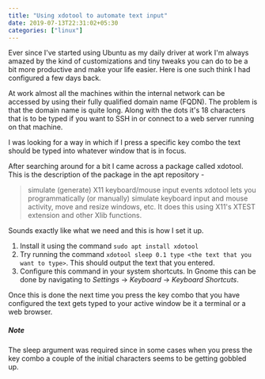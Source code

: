 ```yaml
---
title: "Using xdotool to automate text input"
date: 2019-07-13T22:31:02+05:30
categories: ["linux"]
---
```

Ever since I've started using Ubuntu as my daily driver at work I'm always amazed by the kind of customizations and tiny tweaks you can do to be a bit more productive and make your life easier. Here is one such think I had configured a few days back.

At work almost all the machines within the internal network can be accessed by using their fully qualified domain name (FQDN). The problem is that the domain name is quite long. Along with the dots it's 18 characters that is to be typed if you want to SSH in or connect to a web server running on that machine.

I was looking for a way in which if I press a specific key combo the text should be typed into whatever window that is in focus.

After searching around for a bit I came across a package called xdotool. This is the description of the package in the apt repository - 

>simulate (generate) X11 keyboard/mouse input events xdotool lets you programmatically (or manually) simulate keyboard input and mouse activity, move and resize windows, etc. It does this using X11's XTEST extension and other Xlib functions.

Sounds exactly like what we need and this is how I set it up.

1. Install it using the command `sudo apt install xdotool`
2. Try running the command `xdotool sleep 0.1 type <the text that you want to type>`. This should output the text that you entered.
3. Configure this command in your system shortcuts. In Gnome this can be done by navigating to _Settings_ -> _Keyboard_ -> _Keyboard Shortcuts_.

Once this is done the next time you press the key combo that you have configured the text gets typed to your active window be it a terminal or a web browser.

##### Note
The sleep argument was required since in some cases when you press the key combo a couple of the initial characters seems to be getting gobbled up.
